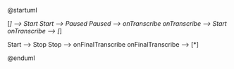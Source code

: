 @startuml

[*] --> Start
Start --> Paused
Paused --> onTranscribe
onTranscribe --> Start
onTranscribe --> [*]


Start --> Stop
Stop --> onFinalTranscribe
onFinalTranscribe --> [*]

@enduml
